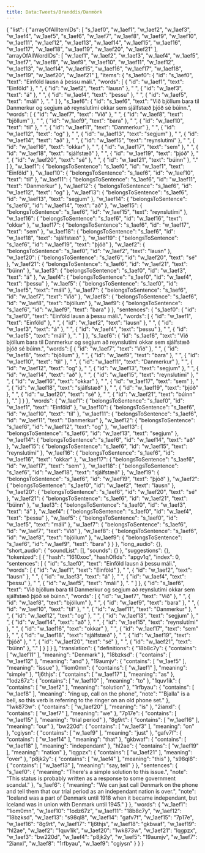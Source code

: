 ```yaml
---
title: Data:Tweets/Branddís/Danmörk
---
```


{
    "list": {
        "arrayOfAllItemIDs": [
            "s_1aef0",
            "w_1aef1",
            "w_1aef2",
            "w_1aef3",
            "w_1aef4",
            "w_1aef5",
            "s_1aef6",
            "w_1aef7",
            "w_1aef8",
            "w_1aef9",
            "w_1aef10",
            "w_1aef11",
            "w_1aef12",
            "w_1aef13",
            "w_1aef14",
            "w_1aef15",
            "w_1aef16",
            "w_1aef17",
            "w_1aef18",
            "w_1aef19",
            "w_1aef20",
            "w_1aef21"
        ],
        "arrayOfAllWordIDs": [
            "w_1aef1",
            "w_1aef2",
            "w_1aef3",
            "w_1aef4",
            "w_1aef5",
            "w_1aef7",
            "w_1aef8",
            "w_1aef9",
            "w_1aef10",
            "w_1aef11",
            "w_1aef12",
            "w_1aef13",
            "w_1aef14",
            "w_1aef15",
            "w_1aef16",
            "w_1aef17",
            "w_1aef18",
            "w_1aef19",
            "w_1aef20",
            "w_1aef21"
        ],
        "items": {
            "s_1aef0": {
                "id": "s_1aef0",
                "text": "Einföld lausn á þessu máli.",
                "words": [
                    {
                        "id": "w_1aef1",
                        "text": "Einföld"
                    },
                    " ",
                    {
                        "id": "w_1aef2",
                        "text": "lausn"
                    },
                    " ",
                    {
                        "id": "w_1aef3",
                        "text": "á"
                    },
                    " ",
                    {
                        "id": "w_1aef4",
                        "text": "þessu"
                    },
                    " ",
                    {
                        "id": "w_1aef5",
                        "text": "máli"
                    },
                    ". "
                ]
            },
            "s_1aef6": {
                "id": "s_1aef6",
                "text": "Við bjöllum bara til Danmerkur og segjum að reynslutími okkar sem sjálfstæð þjóð sé búinn.",
                "words": [
                    {
                        "id": "w_1aef7",
                        "text": "Við"
                    },
                    " ",
                    {
                        "id": "w_1aef8",
                        "text": "bjöllum"
                    },
                    " ",
                    {
                        "id": "w_1aef9",
                        "text": "bara"
                    },
                    " ",
                    {
                        "id": "w_1aef10",
                        "text": "til"
                    },
                    " ",
                    {
                        "id": "w_1aef11",
                        "text": "Danmerkur"
                    },
                    " ",
                    {
                        "id": "w_1aef12",
                        "text": "og"
                    },
                    " ",
                    {
                        "id": "w_1aef13",
                        "text": "segjum"
                    },
                    " ",
                    {
                        "id": "w_1aef14",
                        "text": "að"
                    },
                    " ",
                    {
                        "id": "w_1aef15",
                        "text": "reynslutími"
                    },
                    " ",
                    {
                        "id": "w_1aef16",
                        "text": "okkar"
                    },
                    " ",
                    {
                        "id": "w_1aef17",
                        "text": "sem"
                    },
                    " ",
                    {
                        "id": "w_1aef18",
                        "text": "sjálfstæð"
                    },
                    " ",
                    {
                        "id": "w_1aef19",
                        "text": "þjóð"
                    },
                    " ",
                    {
                        "id": "w_1aef20",
                        "text": "sé"
                    },
                    " ",
                    {
                        "id": "w_1aef21",
                        "text": "búinn"
                    },
                    "."
                ]
            },
            "w_1aef1": {
                "belongsToSentence": "s_1aef0",
                "id": "w_1aef1",
                "text": "Einföld"
            },
            "w_1aef10": {
                "belongsToSentence": "s_1aef6",
                "id": "w_1aef10",
                "text": "til"
            },
            "w_1aef11": {
                "belongsToSentence": "s_1aef6",
                "id": "w_1aef11",
                "text": "Danmerkur"
            },
            "w_1aef12": {
                "belongsToSentence": "s_1aef6",
                "id": "w_1aef12",
                "text": "og"
            },
            "w_1aef13": {
                "belongsToSentence": "s_1aef6",
                "id": "w_1aef13",
                "text": "segjum"
            },
            "w_1aef14": {
                "belongsToSentence": "s_1aef6",
                "id": "w_1aef14",
                "text": "að"
            },
            "w_1aef15": {
                "belongsToSentence": "s_1aef6",
                "id": "w_1aef15",
                "text": "reynslutími"
            },
            "w_1aef16": {
                "belongsToSentence": "s_1aef6",
                "id": "w_1aef16",
                "text": "okkar"
            },
            "w_1aef17": {
                "belongsToSentence": "s_1aef6",
                "id": "w_1aef17",
                "text": "sem"
            },
            "w_1aef18": {
                "belongsToSentence": "s_1aef6",
                "id": "w_1aef18",
                "text": "sjálfstæð"
            },
            "w_1aef19": {
                "belongsToSentence": "s_1aef6",
                "id": "w_1aef19",
                "text": "þjóð"
            },
            "w_1aef2": {
                "belongsToSentence": "s_1aef0",
                "id": "w_1aef2",
                "text": "lausn"
            },
            "w_1aef20": {
                "belongsToSentence": "s_1aef6",
                "id": "w_1aef20",
                "text": "sé"
            },
            "w_1aef21": {
                "belongsToSentence": "s_1aef6",
                "id": "w_1aef21",
                "text": "búinn"
            },
            "w_1aef3": {
                "belongsToSentence": "s_1aef0",
                "id": "w_1aef3",
                "text": "á"
            },
            "w_1aef4": {
                "belongsToSentence": "s_1aef0",
                "id": "w_1aef4",
                "text": "þessu"
            },
            "w_1aef5": {
                "belongsToSentence": "s_1aef0",
                "id": "w_1aef5",
                "text": "máli"
            },
            "w_1aef7": {
                "belongsToSentence": "s_1aef6",
                "id": "w_1aef7",
                "text": "Við"
            },
            "w_1aef8": {
                "belongsToSentence": "s_1aef6",
                "id": "w_1aef8",
                "text": "bjöllum"
            },
            "w_1aef9": {
                "belongsToSentence": "s_1aef6",
                "id": "w_1aef9",
                "text": "bara"
            }
        },
        "sentences": {
            "s_1aef0": {
                "id": "s_1aef0",
                "text": "Einföld lausn á þessu máli.",
                "words": [
                    {
                        "id": "w_1aef1",
                        "text": "Einföld"
                    },
                    " ",
                    {
                        "id": "w_1aef2",
                        "text": "lausn"
                    },
                    " ",
                    {
                        "id": "w_1aef3",
                        "text": "á"
                    },
                    " ",
                    {
                        "id": "w_1aef4",
                        "text": "þessu"
                    },
                    " ",
                    {
                        "id": "w_1aef5",
                        "text": "máli"
                    },
                    ". "
                ]
            },
            "s_1aef6": {
                "id": "s_1aef6",
                "text": "Við bjöllum bara til Danmerkur og segjum að reynslutími okkar sem sjálfstæð þjóð sé búinn.",
                "words": [
                    {
                        "id": "w_1aef7",
                        "text": "Við"
                    },
                    " ",
                    {
                        "id": "w_1aef8",
                        "text": "bjöllum"
                    },
                    " ",
                    {
                        "id": "w_1aef9",
                        "text": "bara"
                    },
                    " ",
                    {
                        "id": "w_1aef10",
                        "text": "til"
                    },
                    " ",
                    {
                        "id": "w_1aef11",
                        "text": "Danmerkur"
                    },
                    " ",
                    {
                        "id": "w_1aef12",
                        "text": "og"
                    },
                    " ",
                    {
                        "id": "w_1aef13",
                        "text": "segjum"
                    },
                    " ",
                    {
                        "id": "w_1aef14",
                        "text": "að"
                    },
                    " ",
                    {
                        "id": "w_1aef15",
                        "text": "reynslutími"
                    },
                    " ",
                    {
                        "id": "w_1aef16",
                        "text": "okkar"
                    },
                    " ",
                    {
                        "id": "w_1aef17",
                        "text": "sem"
                    },
                    " ",
                    {
                        "id": "w_1aef18",
                        "text": "sjálfstæð"
                    },
                    " ",
                    {
                        "id": "w_1aef19",
                        "text": "þjóð"
                    },
                    " ",
                    {
                        "id": "w_1aef20",
                        "text": "sé"
                    },
                    " ",
                    {
                        "id": "w_1aef21",
                        "text": "búinn"
                    },
                    "."
                ]
            }
        },
        "words": {
            "w_1aef1": {
                "belongsToSentence": "s_1aef0",
                "id": "w_1aef1",
                "text": "Einföld"
            },
            "w_1aef10": {
                "belongsToSentence": "s_1aef6",
                "id": "w_1aef10",
                "text": "til"
            },
            "w_1aef11": {
                "belongsToSentence": "s_1aef6",
                "id": "w_1aef11",
                "text": "Danmerkur"
            },
            "w_1aef12": {
                "belongsToSentence": "s_1aef6",
                "id": "w_1aef12",
                "text": "og"
            },
            "w_1aef13": {
                "belongsToSentence": "s_1aef6",
                "id": "w_1aef13",
                "text": "segjum"
            },
            "w_1aef14": {
                "belongsToSentence": "s_1aef6",
                "id": "w_1aef14",
                "text": "að"
            },
            "w_1aef15": {
                "belongsToSentence": "s_1aef6",
                "id": "w_1aef15",
                "text": "reynslutími"
            },
            "w_1aef16": {
                "belongsToSentence": "s_1aef6",
                "id": "w_1aef16",
                "text": "okkar"
            },
            "w_1aef17": {
                "belongsToSentence": "s_1aef6",
                "id": "w_1aef17",
                "text": "sem"
            },
            "w_1aef18": {
                "belongsToSentence": "s_1aef6",
                "id": "w_1aef18",
                "text": "sjálfstæð"
            },
            "w_1aef19": {
                "belongsToSentence": "s_1aef6",
                "id": "w_1aef19",
                "text": "þjóð"
            },
            "w_1aef2": {
                "belongsToSentence": "s_1aef0",
                "id": "w_1aef2",
                "text": "lausn"
            },
            "w_1aef20": {
                "belongsToSentence": "s_1aef6",
                "id": "w_1aef20",
                "text": "sé"
            },
            "w_1aef21": {
                "belongsToSentence": "s_1aef6",
                "id": "w_1aef21",
                "text": "búinn"
            },
            "w_1aef3": {
                "belongsToSentence": "s_1aef0",
                "id": "w_1aef3",
                "text": "á"
            },
            "w_1aef4": {
                "belongsToSentence": "s_1aef0",
                "id": "w_1aef4",
                "text": "þessu"
            },
            "w_1aef5": {
                "belongsToSentence": "s_1aef0",
                "id": "w_1aef5",
                "text": "máli"
            },
            "w_1aef7": {
                "belongsToSentence": "s_1aef6",
                "id": "w_1aef7",
                "text": "Við"
            },
            "w_1aef8": {
                "belongsToSentence": "s_1aef6",
                "id": "w_1aef8",
                "text": "bjöllum"
            },
            "w_1aef9": {
                "belongsToSentence": "s_1aef6",
                "id": "w_1aef9",
                "text": "bara"
            }
        }
    },
    "long_audio": {},
    "short_audio": {
        "soundList": [],
        "sounds": {}
    },
    "suggestions": {},
    "tokenized": [
        {
            "hash": "1610xoc",
            "hashOfIds": "apgv1q",
            "index": 0,
            "sentences": [
                {
                    "id": "s_1aef0",
                    "text": "Einföld lausn á þessu máli.",
                    "words": [
                        {
                            "id": "w_1aef1",
                            "text": "Einföld"
                        },
                        " ",
                        {
                            "id": "w_1aef2",
                            "text": "lausn"
                        },
                        " ",
                        {
                            "id": "w_1aef3",
                            "text": "á"
                        },
                        " ",
                        {
                            "id": "w_1aef4",
                            "text": "þessu"
                        },
                        " ",
                        {
                            "id": "w_1aef5",
                            "text": "máli"
                        },
                        ". "
                    ]
                },
                {
                    "id": "s_1aef6",
                    "text": "Við bjöllum bara til Danmerkur og segjum að reynslutími okkar sem sjálfstæð þjóð sé búinn.",
                    "words": [
                        {
                            "id": "w_1aef7",
                            "text": "Við"
                        },
                        " ",
                        {
                            "id": "w_1aef8",
                            "text": "bjöllum"
                        },
                        " ",
                        {
                            "id": "w_1aef9",
                            "text": "bara"
                        },
                        " ",
                        {
                            "id": "w_1aef10",
                            "text": "til"
                        },
                        " ",
                        {
                            "id": "w_1aef11",
                            "text": "Danmerkur"
                        },
                        " ",
                        {
                            "id": "w_1aef12",
                            "text": "og"
                        },
                        " ",
                        {
                            "id": "w_1aef13",
                            "text": "segjum"
                        },
                        " ",
                        {
                            "id": "w_1aef14",
                            "text": "að"
                        },
                        " ",
                        {
                            "id": "w_1aef15",
                            "text": "reynslutími"
                        },
                        " ",
                        {
                            "id": "w_1aef16",
                            "text": "okkar"
                        },
                        " ",
                        {
                            "id": "w_1aef17",
                            "text": "sem"
                        },
                        " ",
                        {
                            "id": "w_1aef18",
                            "text": "sjálfstæð"
                        },
                        " ",
                        {
                            "id": "w_1aef19",
                            "text": "þjóð"
                        },
                        " ",
                        {
                            "id": "w_1aef20",
                            "text": "sé"
                        },
                        " ",
                        {
                            "id": "w_1aef21",
                            "text": "búinn"
                        },
                        "."
                    ]
                }
            ]
        }
    ],
    "translation": {
        "definitions": {
            "18b8c7y": {
                "contains": [
                    "w_1aef11"
                ],
                "meaning": "Denmark"
            },
            "18bzksd": {
                "contains": [
                    "w_1aef12"
                ],
                "meaning": "and"
            },
            "19aumjv": {
                "contains": [
                    "w_1aef5"
                ],
                "meaning": "issue"
            },
            "1iom0mn": {
                "contains": [
                    "w_1aef1"
                ],
                "meaning": "simple"
            },
            "1j6thjs": {
                "contains": [
                    "w_1aef17"
                ],
                "meaning": "as"
            },
            "1odz67z": {
                "contains": [
                    "w_1aef10"
                ],
                "meaning": "to"
            },
            "1quv1ik": {
                "contains": [
                    "w_1aef2"
                ],
                "meaning": "solution"
            },
            "1rfbyau": {
                "contains": [
                    "w_1aef8"
                ],
                "meaning": "ring up, call on the phone",
                "note": "\"Bjalla\" is a bell, so this verb is referring to the ringer on an old phone set."
            },
            "1wk873w": {
                "contains": [
                    "w_1aef20"
                ],
                "meaning": "is"
            },
            "2ianxl": {
                "contains": [
                    "w_1aef7"
                ],
                "meaning": "we"
            },
            "7p17e": {
                "contains": [
                    "w_1aef15"
                ],
                "meaning": "trial period"
            },
            "8g9rt": {
                "contains": [
                    "w_1aef16"
                ],
                "meaning": "our"
            },
            "bw220d": {
                "contains": [
                    "w_1aef3"
                ],
                "meaning": "on"
            },
            "cgiysn": {
                "contains": [
                    "w_1aef9"
                ],
                "meaning": "just"
            },
            "gafv7f": {
                "contains": [
                    "w_1aef14"
                ],
                "meaning": "that"
            },
            "gkbwaf": {
                "contains": [
                    "w_1aef18"
                ],
                "meaning": "independant"
            },
            "hl2ae": {
                "contains": [
                    "w_1aef19"
                ],
                "meaning": "nation"
            },
            "lqgpzx": {
                "contains": [
                    "w_1aef21"
                ],
                "meaning": "over"
            },
            "p8jk2y": {
                "contains": [
                    "w_1aef4"
                ],
                "meaning": "this"
            },
            "s98ql8": {
                "contains": [
                    "w_1aef13"
                ],
                "meaning": "say, tell"
            }
        },
        "sentences": {
            "s_1aef0": {
                "meaning": "There's a simple solution to this issue.",
                "note": "This status is probably written as a response to some government scandal."
            },
            "s_1aef6": {
                "meaning": "We can just call Denmark on the phone and tell them that our trial period as an independant nation is over.",
                "note": "Iceland was a part of Denmark until 1918 when it became independant, but Iceland was in union with Denmark until 1945."
            }
        },
        "words": {
            "w_1aef1": "1iom0mn",
            "w_1aef10": "1odz67z",
            "w_1aef11": "18b8c7y",
            "w_1aef12": "18bzksd",
            "w_1aef13": "s98ql8",
            "w_1aef14": "gafv7f",
            "w_1aef15": "7p17e",
            "w_1aef16": "8g9rt",
            "w_1aef17": "1j6thjs",
            "w_1aef18": "gkbwaf",
            "w_1aef19": "hl2ae",
            "w_1aef2": "1quv1ik",
            "w_1aef20": "1wk873w",
            "w_1aef21": "lqgpzx",
            "w_1aef3": "bw220d",
            "w_1aef4": "p8jk2y",
            "w_1aef5": "19aumjv",
            "w_1aef7": "2ianxl",
            "w_1aef8": "1rfbyau",
            "w_1aef9": "cgiysn"
        }
    }
}
